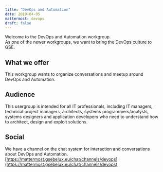```yaml
---
title: "DevOps and Automation"
date: 2019-04-05
mattermost: devops
draft: false
---
```


Welcome to the DevOps and Automation workgroup.  
As one of the newer workgroups, we want to bring the DevOps culture to GSE.  


## What we offer ##

This workgroup wants to organize conversations and meetup around DevOps and Automation.  

## Audience ##

This usergroup is intended for all IT professionals, including IT managers, technical project managers,
architects, systems programmers/analysts, systems designers and application developers who need to understand how to architect,
design and exploit solutions.

## Social ##

We have a channel on the chat system for interaction and conversations about DevOps and Automation.  
[https://mattermost.gsebelux.eu/chat/channels/devops](https://mattermost.gsebelux.eu/chat/channels/devops)  

